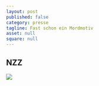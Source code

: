 ```yaml
---
layout: post
published: false
category: presse
tagline: Fast schon ein Mordmotiv
asset: null
square: null
---
```


## NZZ 
![](/assets/images/galerie/NZZ_square.png)




